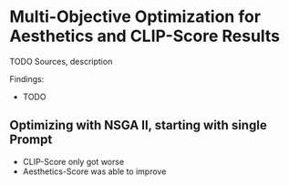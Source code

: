 # Multi-Objective Optimization for Aesthetics and CLIP-Score Results
TODO Sources, description


Findings:
* TODO

## Optimizing with NSGA II, starting with single Prompt
* CLIP-Score only got worse
* Aesthetics-Score was able to improve

